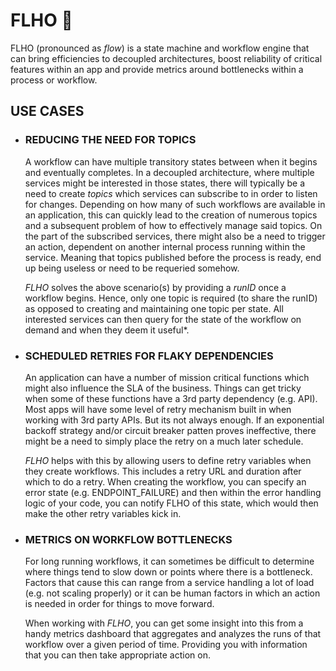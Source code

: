 # FLHO 🚀

FLHO (pronounced as _flow_) is a state machine and workflow engine that can bring efficiencies to decoupled architectures, boost reliability of critical features within an app and provide metrics around bottlenecks within a process or workflow.

## USE CASES
- ### REDUCING THE NEED FOR TOPICS
  A workflow can have multiple transitory states between when it begins and eventually completes. In a decoupled architecture, where multiple services might be interested in those states, there will typically be a need to create _topics_ which services can subscribe to in order to listen for changes. Depending on how many of such workflows are available in an application, this can quickly lead to the creation of numerous topics and a subsequent problem of how to effectively manage said topics. On the part of the subscribed services, there might also be a need to trigger an action, dependent on another internal process running within the service. Meaning that topics published before the process is ready, end up being useless or need to be requeried somehow.

  _FLHO_ solves the above scenario(s) by providing a _runID_ once a workflow begins. Hence, only one topic is required (to share the runID) as opposed to creating and maintaining one topic per state. All interested services can then query for the state of the workflow on demand and when they deem it useful*.

- ### SCHEDULED RETRIES FOR FLAKY DEPENDENCIES
  An application can have a number of mission critical functions which might also influence the SLA of the business. Things can get tricky when some of these functions have a 3rd party dependency (e.g. API). Most apps will have some level of retry mechanism built in when working with 3rd party APIs. But its not always enough. If an exponential backoff strategy and/or circuit breaker patten proves ineffective, there might be a need to simply place the retry on a much later schedule.

  _FLHO_ helps with this by allowing users to define retry variables when they create workflows. This includes a retry URL and duration after which to do a retry. When creating the workflow, you can specify an error state (e.g. ENDPOINT_FAILURE) and then within the error handling logic of your code, you can notify FLHO of this state, which would then make the other retry variables kick in.

- ### METRICS ON WORKFLOW BOTTLENECKS
  For long running workflows, it can sometimes be difficult to determine where things tend to slow down or points where there is a bottleneck. Factors that cause this can range from a service handling a lot of load (e.g. not scaling properly) or it can be human factors in which an action is needed in order for things to move forward.

  When working with _FLHO_, you can get some insight into this from a handy metrics dashboard that aggregates and analyzes the runs of that workflow over a given period of time. Providing you with information that you can then take appropriate action on.
